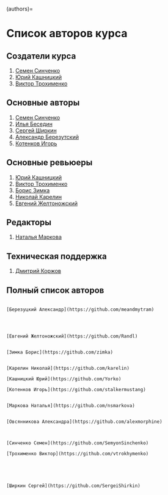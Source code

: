 (authors)=

# Список авторов курса

## Создатели курса

1. [Семен Синченко](https://github.com/SemyonSinchenko)
2. [Юрий Кашницкий](https://github.com/Yorko)
3. [Виктор Трохименко](https://github.com/vtrokhymenko)

## Основные авторы

1. [Семен Синченко](https://github.com/SemyonSinchenko)
2. [Илья Беседин](https://github.com/ooovector)
3. [Сергей Ширкин](https://github.com/SergeiShirkin)
4. [Александр Березутский](https://github.com/meandmytram)
5. [Котенков Игорь](https://github.com/stalkermustang)

## Основные ревьюеры

1. [Юрий Кашницкий](https://github.com/Yorko)
2. [Виктор Трохименко](https://github.com/vtrokhymenko)
3. [Борис Зимка](https://github.com/zimka)
4. [Николай Карелин](https://github.com/karelin)
5. [Евгений Желтоножский](https://github.com/Randl)

## Редакторы

1. [Наталья Маркова](https://github.com/nsmarkova)

## Техническая поддержка

1. [Дмитрий Коржов](https://github.com/dkorzhov)

## Полный список авторов

```{dropdown} **А**

```

```{dropdown} **Б**
[Березуцкий Александр](https://github.com/meandmytram)
```

```{dropdown} **В**

```

```{dropdown} **Г**

```

```{dropdown} **Д**

```

```{dropdown} **Е**
[Евгений Желтоножский](https://github.com/Randl)
```

```{dropdown} **Ж**

```

```{dropdown} **З**
[Зимка Борис](https://github.com/zimka)

```

```{dropdown} **И**

```

```{dropdown} **К**
[Карелин Николай](https://github.com/karelin)

[Кашницкий Юрий](https://github.com/Yorko)

[Котенков Игорь](https://github.com/stalkermustang)
```

```{dropdown} **Л**

```

```{dropdown} **М**
[Маркова Наталья](https://github.com/nsmarkova)
```

```{dropdown} **Н**

```

```{dropdown} **О**
[Овсянникова Александра](https://github.com/alexmorphine)
```

```{dropdown} **П**

```

```{dropdown} **Р**

```

```{dropdown} **С**
[Синченко Семен](https://github.com/SemyonSinchenko)
```

```{dropdown} **Т**
[Трохименко Виктор](https://github.com/vtrokhymenko)
```

```{dropdown} **У**

```

```{dropdown} **Ф**

```

```{dropdown} **Х**

```

```{dropdown} **Ц**

```

```{dropdown} **Ш**
[Ширкин Сергей](https://github.com/SergeiShirkin)
```

```{dropdown} **Э**

```

```{dropdown} **Ю**

```

```{dropdown} **Я**

```
